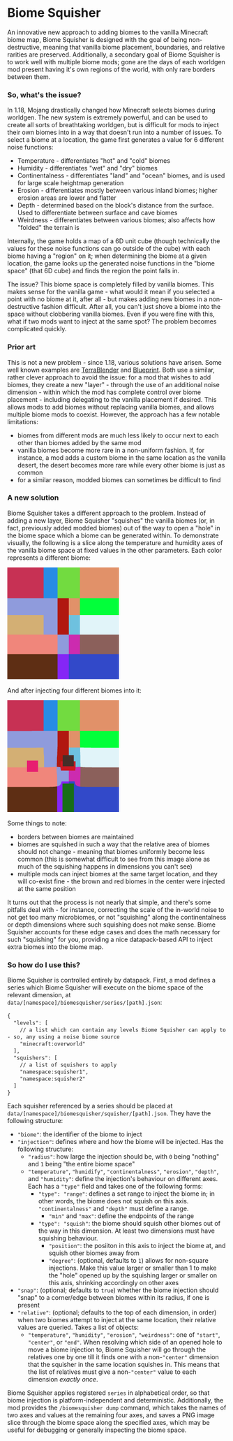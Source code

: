 # Biome Squisher

An innovative new approach to adding biomes to the vanilla Minecraft biome map, Biome Squisher is designed with the goal
of being non-destructive, meaning that vanilla biome placement, boundaries, and relative rarities are preserved.
Additionally, a secondary goal of Biome Squisher is to work well with multiple biome mods; gone are the days of each
worldgen mod present having it's own regions of the world, with only rare borders between them.

### So, what's the issue?

In 1.18, Mojang drastically changed how Minecraft selects biomes during worldgen. The new system is extremely powerful,
and can be used to create all sorts of breathtaking worldgen, but is difficult for mods to inject their own biomes into
in a way that doesn't run into a number of issues. To select a biome at a location, the game first generates a value for
6 different noise functions:
- Temperature - differentiates "hot" and "cold" biomes
- Humidity - differentiates "wet" and "dry" biomes
- Continentalness - differentiates "land" and "ocean" biomes, and is used for large scale heightmap generation
- Erosion - differentiates mostly between various inland biomes; higher erosion areas are lower and flatter
- Depth - determined based on the block's distance from the surface. Used to differentiate between surface and cave biomes
- Weirdness - differentiates between various biomes; also affects how "folded" the terrain is

Internally, the game holds a map of a 6D unit cube (though technically the values for these noise functions can go
outside of the cube) with each biome having a "region" on it; when determining the biome at a given location, the game
looks up the generated noise functions in the "biome space" (that 6D cube) and finds the region the point falls in.

The issue? This biome space is completely filled by vanilla biomes. This makes sense for the vanilla game - what would
it mean if you selected a point with no biome at it, after all - but makes adding new biomes in a non-destructive fashion
difficult. After all, you can't just shove a biome into the space without clobbering vanilla biomes. Even if you were fine
with this, what if two mods want to inject at the same spot? The problem becomes complicated quickly.

### Prior art

This is not a new problem - since 1.18, various solutions have arisen. Some well known examples are [TerraBlender](https://github.com/Glitchfiend/TerraBlender/)
and [Blueprint](https://github.com/team-abnormals/blueprint). Both use a similar, rather clever approach to avoid the
issue: for a mod that wishes to add biomes, they create a new "layer" - through the use of an additional noise dimension -
within which the mod has complete control over biome placement - including delegating to the vanilla placement if desired.
This allows mods to add biomes without replacing vanilla biomes, and allows multiple biome mods to coexist. However, the
approach has a few notable limitations:
- biomes from different mods are much less likely to occur next to each other than biomes added by the same mod
- vanilla biomes become more rare in a non-uniform fashion. If, for instance, a mod adds a custom biome in the same location
  as the vanilla desert, the desert becomes more rare while every other biome is just as common
- for a similar reason, modded biomes can sometimes be difficult to find

### A new solution

Biome Squisher takes a different approach to the problem. Instead of adding a new layer, Biome Squisher "squishes" the
vanilla biomes (or, in fact, previously added modded biomes) out of the way to open a "hole" in the biome space which a
biome can be generated within. To demonstrate visually, the following is a slice along the temperature and humidity axes
of the vanilla biome space at fixed values in the other parameters. Each color represents a different biome:

<img alt="original biome space slice" src="/images/original.png" width="256">

And after injecting four different biomes into it:

<img alt="squished biome space slice" src="/images/squished.png" width="256">

Some things to note:
- borders between biomes are maintained
- biomes are squished in such a way that the relative area of biomes should not change - meaning that biomes uniformly become
  less common (this is somewhat difficult to see from this image alone as much of the squishing happens in dimensions you can't see)
- multiple mods can inject biomes at the same target location, and they will co-exist fine - the brown and red biomes in the center
  were injected at the same position

It turns out that the process is not nearly that simple, and there's some pitfalls deal with - for instance, correcting the scale
of the in-world noise to not get too many microbiomes, or not "squishing" along the continentalness or depth dimensions where such
squishing does not make sense. Biome Squisher accounts for these edge cases and does the math necessary for such "squishing" for you,
providing a nice datapack-based API to inject extra biomes into the biome map.

### So how do I use this?

Biome Squisher is controlled entirely by datapack. First, a mod defines a series which Biome Squisher will execute on the biome space
of the relevant dimension, at `data/[namespace]/biomesquisher/series/[path].json`:
```json5
{
  "levels": [
    // a list which can contain any levels Biome Squisher can apply to - so, any using a noise biome source
    "minecraft:overworld"
  ],
  "squishers": [
    // a list of squishers to apply
    "namespace:squisher1",
    "namespace:squisher2"
  ]
}
```

Each squisher referenced by a series should be placed at `data/[namespace]/biomesquisher/squisher/[path].json`. They have the following structure:
* `"biome"`: the identifier of the biome to inject
* `"injection"`: defines where and how the biome will be injected. Has the following structure:
  * `"radius"`: how large the injection should be, with `0` being "nothing" and `1` being "the entire biome space"
  * `"temperature"`, `"humidify"`, `"continentalness"`, `"erosion"`, `"depth"`, and `"humidity"`: define the injection's behaviour on different axes. Each has a `"type"` field and takes one of the following forms:
    * `"type": "range"`: defines a set range to inject the biome in; in other words, the biome does not squish on this axis. `"continentalness"` and `"depth"` must define a range.
      * `"min"` and `"max"`: define the endpoints of the range
    * `"type": "squish"`: the biome should squish other biomes out of the way in this dimension. At least two dimensions must have squishing behaviour.
      * `"position"`: the posiiton in this axis to inject the biome at, and squish other biomes away from
      * `"degree"`: (optional, defaults to `1`) allows for non-square injections. Make this value larger or smaller than 1 to make the "hole" opened up by the squishing larger or smaller on this axis, shrinking accordingly on other axes
* `"snap"`: (optional; defaults to `true`) whether the biome injection should "snap" to a corner/edge between biomes within its radius, if one is present
* `"relative"`: (optional; defaults to the top of each dimension, in order) when two biomes attempt to inject at the same location, their relative values are queried. Takes a list of objects:
  * `"temperature"`, `"humidity"`, `"erosion"`, `"weirdness"`: one of `"start"`, `"center"`, or `"end"`. When resolving which side of an opened hole to move a biome injection to, Biome Squisher will go through the relatives one by one till
    it finds one with a non-`"center"` dimension that the squisher in the same location squishes in. This means that the list of relatives must give a non-`"center"` value to each dimension _exactly once_.

Biome Squisher applies registered `series` in alphabetical order, so that biome injection is platform-independent and deterministic. Additionally, the mod provides the `/biomesquisher dump` command, which takes the names of two axes and values
at the remaining four axes, and saves a PNG image slice through the biome space along the specified axes, which may be useful for debugging or generally inspecting the biome space.
